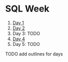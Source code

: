 # SQL Week

1. [Day 1](day1/)
1. [Day 2](day2/)
1. Day 3: TODO
1. [Day 4](day4/)
1. Day 5: TODO

TODO add outlines for days
